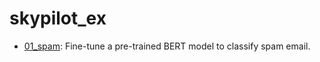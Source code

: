 # skypilot_ex

- [01_spam](./01_spam/README.md): Fine-tune a pre-trained BERT model to classify spam email.

